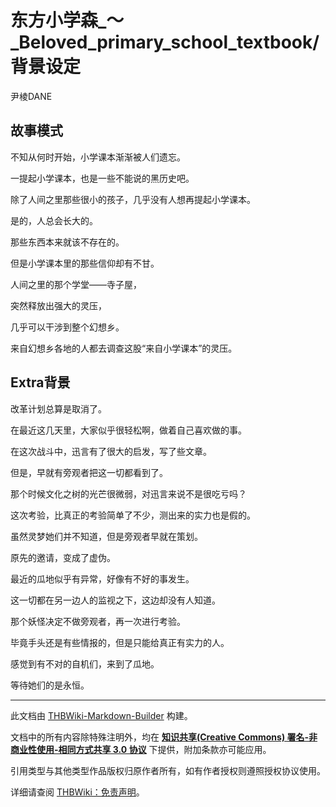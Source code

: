 # 东方小学森_～_Beloved_primary_school_textbook/背景设定

<!-- source html: G:\repos\THBWiki-Markdown-Builder\THBWikiMarkdown\Temp\main\5\50\ns0%3A%E4%B8%9C%E6%96%B9%E5%B0%8F%E5%AD%A6%E6%A3%AE_%EF%BD%9E_Beloved_primary_school_textbook%2F%E8%83%8C%E6%99%AF%E8%AE%BE%E5%AE%9A.html -->

尹棱DANE


## 故事模式
  
不知从何时开始，小学课本渐渐被人们遗忘。
  
  
一提起小学课本，也是一些不能说的黑历史吧。
  
  
除了人间之里那些很小的孩子，几乎没有人想再提起小学课本。
  
  
是的，人总会长大的。
  
  
那些东西本来就该不存在的。
  
  
但是小学课本里的那些信仰却有不甘。
  
  
人间之里的那个学堂——寺子屋，
  
  
突然释放出强大的灵压，
  
  
几乎可以干涉到整个幻想乡。
  
  
来自幻想乡各地的人都去调查这股“来自小学课本”的灵压。
  


## Extra背景
  
改革计划总算是取消了。
  
  
在最近这几天里，大家似乎很轻松啊，做着自己喜欢做的事。
  
  
在这次战斗中，迅言有了很大的启发，写了些文章。
  
  
但是，早就有旁观者把这一切都看到了。
  
  
那个时候文化之树的光芒很微弱，对迅言来说不是很吃亏吗？
  
  
这次考验，比真正的考验简单了不少，测出来的实力也是假的。
  
  
虽然灵梦她们并不知道，但是旁观者早就在策划。
  
  
原先的邀请，变成了虚伪。
  
  
最近的瓜地似乎有异常，好像有不好的事发生。
  
  
这一切都在另一边人的监视之下，这边却没有人知道。
  
  
那个妖怪决定不做旁观者，再一次进行考验。
  
  
毕竟手头还是有些情报的，但是只能给真正有实力的人。
  
  
感觉到有不对的自机们，来到了瓜地。
  
  
等待她们的是永恒。
  





---

此文档由 [THBWiki-Markdown-Builder](https://github.com/Delsin-Yu/THBWiki-Markdown-Builder) 构建。

文档中的所有内容除特殊注明外，均在 [**知识共享(Creative Commons) 署名-非商业性使用-相同方式共享 3.0 协议**](https://creativecommons.org/licenses/by-sa/3.0/deed.zh-hans) 下提供，附加条款亦可能应用。

引用类型与其他类型作品版权归原作者所有，如有作者授权则遵照授权协议使用。

详细请查阅 [THBWiki：免责声明](https://thbwiki.cc/THBWiki:%E5%85%8D%E8%B4%A3%E5%A3%B0%E6%98%8E)。

